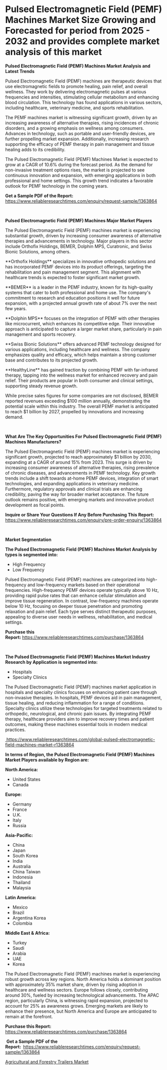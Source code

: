 <p><h1>Pulsed Electromagnetic Field (PEMF) Machines Market Size Growing and Forecasted for period from 2025 - 2032 and provides complete market analysis of this market</h1></p><p><strong>Pulsed Electromagnetic Field (PEMF) Machines Market Analysis and Latest Trends</strong></p>
<p><p>Pulsed Electromagnetic Field (PEMF) machines are therapeutic devices that use electromagnetic fields to promote healing, pain relief, and overall wellness. They work by delivering electromagnetic pulses at various frequencies and intensities, stimulating cellular metabolism and enhancing blood circulation. This technology has found applications in various sectors, including healthcare, veterinary medicine, and sports rehabilitation.</p><p>The PEMF machines market is witnessing significant growth, driven by an increasing awareness of alternative therapies, rising incidences of chronic disorders, and a growing emphasis on wellness among consumers. Advances in technology, such as portable and user-friendly devices, are further propelling market expansion. Additionally, increasing research supporting the efficacy of PEMF therapy in pain management and tissue healing adds to its credibility.</p><p>The Pulsed Electromagnetic Field (PEMF) Machines Market is expected to grow at a CAGR of 10.6% during the forecast period. As the demand for non-invasive treatment options rises, the market is projected to see continuous innovation and expansion, with emerging applications in both professional and home settings. This growth trend indicates a favorable outlook for PEMF technology in the coming years.</p></p>
<p><strong>Get a Sample PDF of the Report:&nbsp;</strong> <a href="https://www.reliableresearchtimes.com/enquiry/request-sample/1363864?utm_campaign=2007&utm_medium=2&utm_source=Github&utm_content=ia&utm_term=12042025&utm_id=pulsed-electromagnetic-field-pemf-machines">https://www.reliableresearchtimes.com/enquiry/request-sample/1363864</a></p>
<p>&nbsp;</p>
<p><strong>Pulsed Electromagnetic Field (PEMF) Machines Major Market Players</strong></p>
<p><p>The Pulsed Electromagnetic Field (PEMF) machines market is experiencing substantial growth, driven by increasing consumer awareness of alternative therapies and advancements in technology. Major players in this sector include Orthofix Holdings, BEMER, Dolphin MPS, Curatronic, and Swiss Bionic Solutions, among others.</p><p>**Orthofix Holdings** specializes in innovative orthopedic solutions and has incorporated PEMF devices into its product offerings, targeting the rehabilitation and pain management segment. This alignment with healthcare trends is expected to foster significant market growth.</p><p>**BEMER** is a leader in the PEMF industry, known for its high-quality systems that cater to both professional and home use. The company's commitment to research and education positions it well for future expansion, with a projected annual growth rate of about 7% over the next few years.</p><p>**Dolphin MPS** focuses on the integration of PEMF with other therapies like microcurrent, which enhances its competitive edge. Their innovative approach is anticipated to capture a larger market share, particularly in pain management and sports recovery.</p><p>**Swiss Bionic Solutions** offers advanced PEMF technology designed for various applications, including healthcare and wellness. The company emphasizes quality and efficacy, which helps maintain a strong customer base and contributes to its projected growth.</p><p>**HealthyLine** has gained traction by combining PEMF with far-infrared therapy, tapping into the wellness market for enhanced recovery and pain relief. Their products are popular in both consumer and clinical settings, supporting steady revenue growth.</p><p>While precise sales figures for some companies are not disclosed, BEMER reported revenues exceeding $100 million annually, demonstrating the potential scale within this industry. The overall PEMF market is anticipated to reach $1 billion by 2027, propelled by innovations and increasing demand.</p></p>
<p>&nbsp;</p>
<p><strong>What Are The Key Opportunities For Pulsed Electromagnetic Field (PEMF) Machines Manufacturers?</strong></p>
<p><p>The Pulsed Electromagnetic Field (PEMF) machines market is experiencing significant growth, projected to reach approximately $1 billion by 2030, expanding at a CAGR of around 15% from 2023. This surge is driven by increasing consumer awareness of alternative therapies, rising prevalence of chronic diseases, and advancements in PEMF technology. Key growth trends include a shift towards at-home PEMF devices, integration of smart technologies, and expanding applications in veterinary medicine. Furthermore, regulatory approvals and clinical trials are enhancing credibility, paving the way for broader market acceptance. The future outlook remains positive, with emerging markets and innovative product development as focal points.</p></p>
<p><strong>Inquire or Share Your Questions If Any Before Purchasing This Report:</strong> <a href="https://www.reliableresearchtimes.com/enquiry/pre-order-enquiry/1363864?utm_campaign=2007&utm_medium=2&utm_source=Github&utm_content=ia&utm_term=12042025&utm_id=pulsed-electromagnetic-field-pemf-machines">https://www.reliableresearchtimes.com/enquiry/pre-order-enquiry/1363864</a></p>
<p>&nbsp;</p>
<p><strong>Market Segmentation</strong></p>
<p><strong>The Pulsed Electromagnetic Field (PEMF) Machines Market Analysis by types is segmented into:</strong></p>
<p><ul><li>High Frequency</li><li>Low Frequency</li></ul></p>
<p><p>Pulsed Electromagnetic Field (PEMF) machines are categorized into high-frequency and low-frequency markets based on their operational frequencies. High-frequency PEMF devices operate typically above 10 Hz, providing rapid pulse rates that can enhance cellular stimulation and improve tissue regeneration. In contrast, low-frequency machines operate below 10 Hz, focusing on deeper tissue penetration and promoting relaxation and pain relief. Each type serves distinct therapeutic purposes, appealing to diverse user needs in wellness, rehabilitation, and medical settings.</p></p>
<p><strong>Purchase this Report:&nbsp;</strong><a href="https://www.reliableresearchtimes.com/purchase/1363864?utm_campaign=2007&utm_medium=2&utm_source=Github&utm_content=ia&utm_term=12042025&utm_id=pulsed-electromagnetic-field-pemf-machines">https://www.reliableresearchtimes.com/purchase/1363864</a></p>
<p>&nbsp;</p>
<p><strong>The Pulsed Electromagnetic Field (PEMF) Machines Market Industry Research by Application is segmented into:</strong></p>
<p><ul><li>Hospitals</li><li>Specialty Clinics</li></ul></p>
<p><p>The Pulsed Electromagnetic Field (PEMF) machines market application in hospitals and specialty clinics focuses on enhancing patient care through non-invasive therapies. In hospitals, PEMF devices aid in pain management, tissue healing, and reducing inflammation for a range of conditions. Specialty clinics utilize these technologies for targeted treatments related to orthopedic, neurological, and chronic pain issues. By integrating PEMF therapy, healthcare providers aim to improve recovery times and patient outcomes, making these machines essential tools in modern medical practices.</p></p>
<p><a href="https://www.reliableresearchtimes.com/global-pulsed-electromagnetic-field-machines-market-r1363864?utm_campaign=2007&utm_medium=2&utm_source=Github&utm_content=ia&utm_term=12042025&utm_id=pulsed-electromagnetic-field-pemf-machines">&nbsp;https://www.reliableresearchtimes.com/global-pulsed-electromagnetic-field-machines-market-r1363864</a></p>
<p><strong>In terms of Region, the Pulsed Electromagnetic Field (PEMF) Machines Market Players available by Region are:</strong></p>
<p>
    <p> <strong> North America: </strong>
        <ul>
            <li>United States</li>
            <li>Canada</li>
        </ul>
        </p> 
    <p> <strong> Europe: </strong>
        <ul>
            <li>Germany</li>
            <li>France</li>
            <li>U.K.</li>
            <li>Italy</li>
            <li>Russia</li>
        </ul>
        </p> 
    <p> <strong> Asia-Pacific: </strong>
        <ul>
            <li>China</li>
            <li>Japan</li>
            <li>South Korea</li>
            <li>India</li>
            <li>Australia</li>
            <li>China Taiwan</li>
            <li>Indonesia</li>
            <li>Thailand</li>
            <li>Malaysia</li>
        </ul>
        </p> 
    <p> <strong> Latin America: </strong>
        <ul>
            <li>Mexico</li>
            <li>Brazil</li>
            <li>Argentina Korea</li>
            <li>Colombia</li>
        </ul>
        </p> 
    <p> <strong> Middle East & Africa: </strong>
        <ul>
            <li>Turkey</li>
            <li>Saudi</li>
            <li>Arabia</li>
            <li>UAE</li>
            <li>Korea</li>
        </ul>
    </p>
    </p>
<p><p>The Pulsed Electromagnetic Field (PEMF) machines market is experiencing robust growth across key regions. North America holds a dominant position with approximately 35% market share, driven by rising adoption in healthcare and wellness sectors. Europe follows closely, contributing around 30%, fueled by increasing technological advancements. The APAC region, particularly China, is witnessing rapid expansion, projected to account for 25% as awareness grows. Emerging markets are likely to enhance their presence, but North America and Europe are anticipated to remain at the forefront.</p></p>
<p><strong>Purchase this Report: </strong><a href="https://www.reliableresearchtimes.com/purchase/1363864?utm_campaign=2007&utm_medium=2&utm_source=Github&utm_content=ia&utm_term=12042025&utm_id=pulsed-electromagnetic-field-pemf-machines">https://www.reliableresearchtimes.com/purchase/1363864</a></p>
<p>&nbsp;<strong>Get a Sample PDF of the Report:&nbsp;&nbsp;</strong><a href="https://www.reliableresearchtimes.com/enquiry/request-sample/1363864?utm_campaign=2007&utm_medium=2&utm_source=Github&utm_content=ia&utm_term=12042025&utm_id=pulsed-electromagnetic-field-pemf-machines">https://www.reliableresearchtimes.com/enquiry/request-sample/1363864</a></p>
<p><strong></strong></p>
<p><p><a href="https://github.com/angelajermaine/Market-Research-Report-List-6/blob/main/agricultural-and-forestry-trailers-market.md?utm_campaign=2007&utm_medium=2&utm_source=Github&utm_content=ia&utm_term=12042025&utm_id=pulsed-electromagnetic-field-pemf-machines">Agricultural and Forestry Trailers Market</a></p></p>
